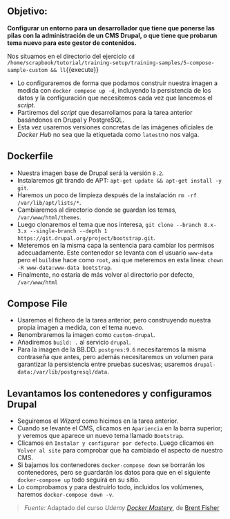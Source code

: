 ## Objetivo:

**Configurar un entorno para un desarrollador que tiene que ponerse las pilas con la administración de un CMS Drupal, o que tiene que probarun tema nuevo para este gestor de contenidos.**

Nos situamos en el directorio del ejercicio ``cd /home/scrapbook/tutorial/training-setup/training-samples/5-compose-sample-custom && ll``{{execute}}

- Lo configuraremos de forma que podamos construir nuestra imagen a medida con `docker compose up -d`, incluyendo la persistencia de los datos y la configuración que necesitemos cada vez que lancemos el _script_.
- Partiremos del _script_ que desarrollamos para la tarea anterior basándonos en Drupal y PostgreSQL.
- Esta vez usaremos versiones concretas de las imágenes oficiales de _Docker Hub_ no sea que la etiquetada como `latest`no nos valga.

## Dockerfile
- Nuestra imagen base de Drupal será la versión `8.2`.
- Instalaremos git tirando de APT: `apt-get update && apt-get install -y git`.
- Haremos un poco de limpieza después de la instalación `rm -rf /var/lib/apt/lists/*`.
- Cambiaremos al directorio donde se guardan los temas, `/var/www/html/themes`.
- Luego clonaremos el tema que nos interesa, `git clone --branch 8.x-3.x --single-branch --depth 1 https://git.drupal.org/project/bootstrap.git`.
- Meteremos en la misma capa la sentencia para cambiar los permisos adecuadamente. Este contenedor se levanta con el usuario `www-data` pero el `build`se hace como `root`, así que meteremos en esta línea: `chown -R www-data:www-data bootstrap`.
- Finalmente, no estaría de más volver al directorio por defecto, `/var/www/html`

## Compose File
- Usaremos el fichero de la tarea anterior, pero construyendo nuestra propia imagen a medida, con el tema nuevo.
- Renombraremos la imagen como `custom-drupal`.
- Añadiremos `build: .` al servicio `drupal`.
- Para la imagen de la BB.DD. `postgres:9.6` necesitaremos la misma contraseña que antes, pero además necesitaremos un volumen para garantizar la persistencia entre pruebas sucesivas; usaremos `drupal-data:/var/lib/postgresql/data`.

## Levantamos los contenedores y configuramos Drupal
- Seguiremos el _Wizard_ como hicimos en la tarea anterior.
- Cuando se levante el CMS, clicamos en `Apariencia` en la barra superior; y veremos que aparece un nuevo tema llamado `Bootstrap`.
- Clicamos en `Instalar y configurar por defecto`. Luego clicamos en `Volver al site` para comprobar que ha cambiado el aspecto de nuestro CMS.
- Si bajamos los contenedores `docker-compose down` se borrarán los contenedores, pero se guardarán los datos para que en el siguiente `docker-compose up` todo seguirá en su sitio.
- Lo comprobamos y para destruirlo todo, incluidos los volúmenes, haremos `docker-compose down -v`.

> *Fuente:* Adaptado del curso _Udemy_ [_Docker Mastery_](https://www.udemy.com/docker-mastery/learn/v4/content), de [Brent Fisher](https://www.bretfisher.com/)
